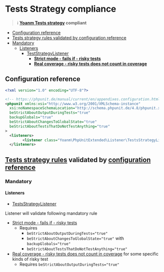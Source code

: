# Tests Strategy compliance

> :information_source: **[Yoanm Tests strategy](https://github.com/yoanm/Readme/blob/master/strategy/tests/README.md) compliant**

 * [Configuration reference](#configuration-reference)
 * [Tests strategy rules validated by configuration reference](#rules-validated)
  * [Mandatory](#rules-validated-mandatory)
    * [Listeners](#rules-validated-mandatory-listeners)
      * [TestStrategyListener](#rules-validated-mandatory-listeners-TestsStrategyListener)
        * [**Strict mode - fails if - risky tests**](#rules-validated-mandatory-listeners-TestsStrategyListener-rule-1)
        * [**Real coverage - risky tests  does not count in coverage**](#rules-validated-mandatory-listeners-TestsStrategyListener-rule-2)
        
## Configuration reference
```xml
<?xml version="1.0" encoding="UTF-8"?>

<!-- https://phpunit.de/manual/current/en/appendixes.configuration.html -->
<phpunit xmlns:xsi="http://www.w3.org/2001/XMLSchema-instance"
  xsi:noNamespaceSchemaLocation="http://schema.phpunit.de/4.8/phpunit.xsd"
  beStrictAboutOutputDuringTests="true"
  backupGlobals="true"
  beStrictAboutChangesToGlobalState="true"
  beStrictAboutTestsThatDoNotTestAnything="true"
>
  <listeners>
        <listener class="Yoanm\PhpUnitExtended\Listener\TestsStrategyListener"/>
  </listeners>
```

<a name="rules-validated"></a>
## [Tests strategy rules](https://github.com/yoanm/Readme/blob/master/strategy/tests/README.md#rules) validated by [configuration reference](#configuration-reference)

<a name="rules-validated-mandatory"></a>
### Mandatory

<a name="rules-validated-mandatory-listeners"></a>
#### Listeners
<a name="rules-validated-mandatory-listeners-TestsStrategyListener"></a>
 * [TestsStrategyListener](./src/Yoanm/PhpUnitExtended/Listener/TestsStrategyListener.php)

 Listener will validate following mandatory rule
<a name="rules-validated-mandatory-listeners-TestsStrategyListener-rule-1"></a>
  * [Strict mode - fails if - risky tests](https://github.com/yoanm/Readme/blob/master/strategy/tests/README.md#rules-strict-mode-fails-if-risky-tests)
    * Requires
      * `beStrictAboutOutputDuringTests="true"`
      * `beStrictAboutChangesToGlobalState="true"` with `backupGlobals="true"`
      * `beStrictAboutTestsThatDoNotTestAnything="true"`
<a name="rules-validated-mandatory-listeners-TestsStrategyListener-rule-2"></a>
  * [Real coverage - risky tests  does not count in coverage](https://github.com/yoanm/Readme/blob/master/strategy/tests/README.md#rules-real-coverage-risky-tests) for some specific kinds of risky test   
     * Requires `beStrictAboutOutputDuringTests="true"`

